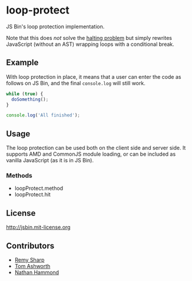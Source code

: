 # loop-protect

JS Bin's loop protection implementation.

Note that this does *not* solve the [halting problem](http://en.wikipedia.org/wiki/Halting_problem) but simply rewrites JavaScript (without an AST) wrapping loops with a conditional break.

## Example

With loop protection in place, it means that a user can enter the code as follows on JS Bin, and the final `console.log` will still work.

```js
while (true) {
  doSomething();
}

console.log('All finished');
```

## Usage

The loop protection can be used both on the client side and server side. It supports AMD and CommonJS module loading, or can be included as vanilla JavaScript (as it is in JS Bin).

### Methods

- loopProtect.method
- loopProtect.hit


## License

http://jsbin.mit-license.org

## Contributors

- [Remy Sharp](https://github.com/remy)
- [Tom Ashworth](https://github.com/phuu)
- [Nathan Hammond](https://github.com/nathanhammond)